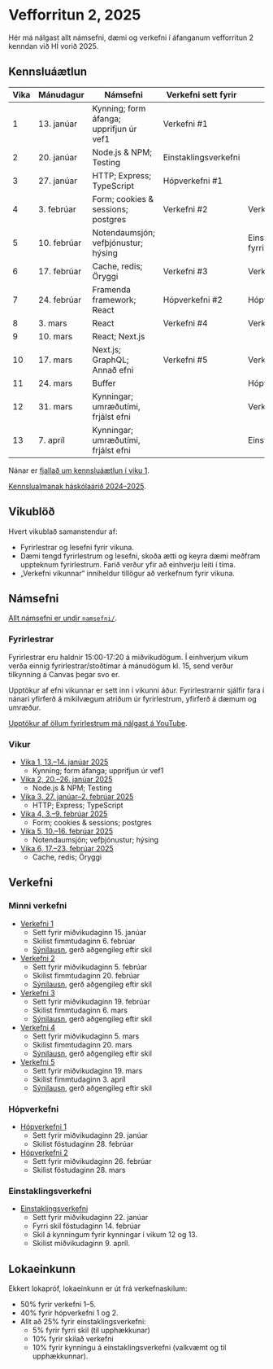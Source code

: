 # Vefforritun 2, 2025

Hér má nálgast allt námsefni, dæmi og verkefni í áfanganum vefforritun 2 kenndan við HÍ vorið 2025.

## Kennsluáætlun

| Vika | Mánudagur   | Námsefni                                | Verkefni sett fyrir  | Skil                        |
|------|-------------|-----------------------------------------|----------------------|-----------------------------|
| 1    | 13. janúar  | Kynning; form áfanga; upprifjun úr vef1 | Verkefni #1          |                             |
| 2    | 20. janúar  | Node.js & NPM; Testing                  | Einstaklingsverkefni |                             |
| 3    | 27. janúar  | HTTP; Express; TypeScript               | Hópverkefni #1       |                             |
| 4    | 3. febrúar  | Form; cookies & sessions; postgres      | Verkefni #2          | Verkefni #1                 |
| 5    | 10. febrúar | Notendaumsjón; vefþjónustur; hýsing     |                      | Einstaklingsverkefni, fyrri |
| 6    | 17. febrúar | Cache, redis; Öryggi                    | Verkefni #3          | Verkefni #2                 |
| 7    | 24. febrúar | Framenda framework; React               | Hópverkefni #2       | Hópverkefni #1              |
| 8    | 3. mars     | React                                   | Verkefni #4          | Verkefni #3                 |
| 9    | 10. mars    | React; Next.js                          |                      |                             |
| 10   | 17. mars    | Next.js; GraphQL; Annað efni            | Verkefni #5          | Verkefni #4                 |
| 11   | 24. mars    | Buffer                                  |                      | Hópverkefni #2              |
| 12   | 31. mars    | Kynningar; umræðutími, frjálst efni     |                      | Verkefni #5                 |
| 13   | 7. apríl    | Kynningar; umræðutími, frjálst efni     |                      | Einstaklingsverkefni        |

Nánar er [fjallað um kennsluáætlun í viku 1](vikur/vika-01.md).

[Kennslualmanak háskólaárið 2024–2025](https://ugla.hi.is/kennsluskra/index.php?tab=skoli&chapter=content&id=51730&kennsluar=2024).

## Vikublöð

Hvert vikublað samanstendur af:

- Fyrirlestrar og lesefni fyrir vikuna.
- Dæmi tengd fyrirlestrum og lesefni, skoða ætti og keyra dæmi meðfram uppteknum fyrirlestrum. Farið verður yfir að einhverju leiti í tíma.
- „Verkefni vikunnar“ inniheldur tillögur að verkefnum fyrir vikuna.

## Námsefni

[Allt námsefni er undir `namsefni/`](/namsefni).

### Fyrirlestrar

Fyrirlestrar eru haldnir 15:00-17:20 á miðvikudögum. Í einhverjum vikum verða einnig fyrirlestrar/stoðtímar á mánudögum kl. 15, send verður tilkynning á Canvas þegar svo er.

Upptökur af efni vikunnar er sett inn í vikunni áður. Fyrirlestrarnir sjálfir fara í nánari yfirferð á mikilvægum atriðum úr fyrirlestrum, yfirferð á dæmum og umræður.

[Upptökur af öllum fyrirlestrum má nálgast á YouTube](https://www.youtube.com/playlist?list=PLRj-ccg8iozyI1pbFapAheuDC-olT_7go).

### Vikur

- [Vika 1, 13.–14. janúar 2025](vikur/vika-01.md)
  - Kynning; form áfanga; upprifjun úr vef1
- [Vika 2, 20.–26. janúar 2025](vikur/vika-02.md)
  - Node.js & NPM; Testing
- [Vika 3, 27. janúar–2. febrúar 2025](vikur/vika-03.md)
  - HTTP; Express; TypeScript
- [Vika 4, 3.–9. febrúar 2025](vikur/vika-04.md)
  - Form; cookies & sessions; postgres
- [Vika 5, 10.–16. febrúar 2025](vikur/vika-05.md)
  - Notendaumsjón; vefþjónustur; hýsing
- [Vika 6, 17.–23. febrúar 2025](vikur/vika-06.md)
  - Cache, redis; Öryggi

## Verkefni

### Minni verkefni

- [Verkefni 1](https://github.com/vefforritun/vef2-2025-v1)
  - Sett fyrir miðvikudaginn 15. janúar
  - Skilist fimmtudaginn 6. febrúar
  - [Sýnilausn](https://github.com/vefforritun/vef2-2025-v1-synilausn), gerð aðgengileg eftir skil
- [Verkefni 2](https://github.com/vefforritun/vef2-2025-v2)
  - Sett fyrir miðvikudaginn 5. febrúar
  - Skilist fimmtudaginn 20. febrúar
  - [Sýnilausn](https://github.com/vefforritun/vef2-2025-v2-synilausn), gerð aðgengileg eftir skil
- [Verkefni 3](https://github.com/vefforritun/vef2-2025-v3)
  - Sett fyrir miðvikudaginn 19. febrúar
  - Skilist fimmtudaginn 6. mars
  - [Sýnilausn](https://github.com/vefforritun/vef2-2025-v3-synilausn), gerð aðgengileg eftir skil
- [Verkefni 4](https://github.com/vefforritun/vef2-2025-v4)
  - Sett fyrir miðvikudaginn 5. mars
  - Skilist fimmtudaginn 20. mars
  - [Sýnilausn](https://github.com/vefforritun/vef2-2025-v4-synilausn), gerð aðgengileg eftir skil
- [Verkefni 5](https://github.com/vefforritun/vef2-2025-v5)
  - Sett fyrir miðvikudaginn 19. mars
  - Skilist fimmtudaginn 3. apríl
  - [Sýnilausn](https://github.com/vefforritun/vef2-2025-v5-synilausn), gerð aðgengileg eftir skil

### Hópverkefni

- [Hópverkefni 1](https://github.com/vefforritun/vef2-2025-h1)
  - Sett fyrir miðvikudaginn 29. janúar
  - Skilist föstudaginn 28. febrúar
- [Hópverkefni 2](https://github.com/vefforritun/vef2-2025-h2)
  - Sett fyrir miðvikudaginn 26. febrúar
  - Skilist föstudaginn 28. mars

### Einstaklingsverkefni

- [Einstaklingsverkefni](https://github.com/vefforritun/vef2-2025-einstaklings)
  - Sett fyrir miðvikudaginn 22. janúar
  - Fyrri skil föstudaginn 14. febrúar
  - Skil á kynningum fyrir kynningar í vikum 12 og 13.
  - Skilist miðvikudaginn 9. apríl.

## Lokaeinkunn

Ekkert lokapróf, lokaeinkunn er út frá verkefnaskilum:

- 50% fyrir verkefni 1–5.
- 40% fyrir hópverkefni 1 og 2.
- Allt að 25% fyrir einstaklingsverkefni:
  - 5% fyrir fyrri skil (til upphækkunar)
  - 10% fyrir skilað verkefni
  - 10% fyrir kynningu á einstaklingsverkefni (valkvæmt og til upphækkunnar).

